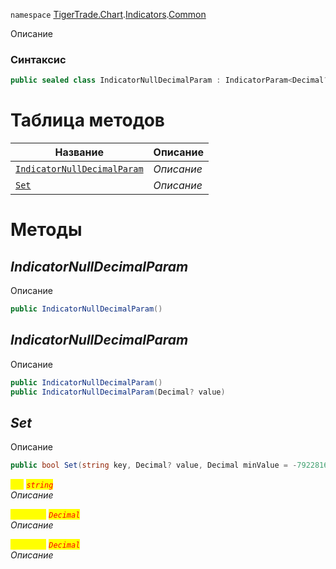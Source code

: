 
`namespace` [TigerTrade.Chart](../../../TigerTrade.Chart.md).[Indicators](../../../TigerTrade.Chart/Indicators.md).[Common](../../../TigerTrade.Chart/Indicators/Common.md)


Описание

### Синтаксис
```csharp
public sealed class IndicatorNullDecimalParam : IndicatorParam<Decimal?>
```


# Таблица методов
| Название | Описание |
| --- | --- |
| [`IndicatorNullDecimalParam`](./IndicatorNullDecimalParam.cs/Методы/IndicatorNullDecimalParam.md) | *Описание* |
| [`Set`](./IndicatorNullDecimalParam.cs/Методы/Set.md) | *Описание* |





# Методы

## *IndicatorNullDecimalParam*
Описание

```csharp
public IndicatorNullDecimalParam()
```


## *IndicatorNullDecimalParam*
Описание

```csharp
public IndicatorNullDecimalParam()
public IndicatorNullDecimalParam(Decimal? value)
```


## *Set*
Описание

```csharp
public bool Set(string key, Decimal? value, Decimal minValue = -79228162514264337593543950335M, Decimal maxValue = 79228162514264337593543950335M)
```

<mark style="color:yellow;">`key`</mark> <mark style="color:red;">*`string`*</mark>  
 *Описание*  

<mark style="color:yellow;">`minValue`</mark> <mark style="color:red;">*`Decimal`*</mark>  
 *Описание*  

<mark style="color:yellow;">`maxValue`</mark> <mark style="color:red;">*`Decimal`*</mark>  
 *Описание*  



